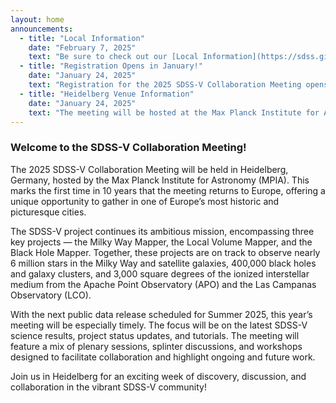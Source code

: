 ```yaml
---
layout: home
announcements:
  - title: "Local Information"
    date: "February 7, 2025"
    text: "Be sure to check out our [Local Information](https://sdss.github.io/meeting-2025/local-info/) guide for hotel recommendations near the bus pick-up points, as well as restaurant suggestions and more!"
  - title: "Registration Opens in January!"
    date: "January 24, 2025"
    text: "Registration for the 2025 SDSS-V Collaboration Meeting opens on January 31. Make sure to secure your spot by **April 30, 2025**."
  - title: "Heidelberg Venue Information"
    date: "January 24, 2025"
    text: "The meeting will be hosted at the Max Planck Institute for Astronomy (MPIA) in Heidelberg. More details on the venue [here](https://jvillasr.github.io/sdss-2025-test/location/)."
---
```


### Welcome to the SDSS-V Collaboration Meeting!  

The 2025 SDSS-V Collaboration Meeting will be held in Heidelberg, Germany, hosted by the Max Planck Institute for Astronomy (MPIA). This marks the first time in 10 years that the meeting returns to Europe, offering a unique opportunity to gather in one of Europe’s most historic and picturesque cities.

The SDSS-V project continues its ambitious mission, encompassing three key projects — the Milky Way Mapper, the Local Volume Mapper, and the Black Hole Mapper. Together, these projects are on track to observe nearly 6 million stars in the Milky Way and satellite galaxies, 400,000 black holes and galaxy clusters, and 3,000 square degrees of the ionized interstellar medium from the Apache Point Observatory (APO) and the Las Campanas Observatory (LCO).

With the next public data release scheduled for Summer 2025, this year’s meeting will be especially timely. The focus will be on the latest SDSS-V science results, project status updates, and tutorials. The meeting will feature a mix of plenary sessions, splinter discussions, and workshops designed to facilitate collaboration and highlight ongoing and future work.

Join us in Heidelberg for an exciting week of discovery, discussion, and collaboration in the vibrant SDSS-V community!



